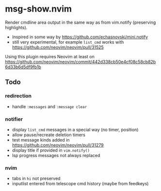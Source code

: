 # msg-show.nvim
Render cmdline area output in the same way as from vim.notify (preserving highlights). 

- Inspired in some way by https://github.com/echasnovski/mini.notify
- still very experimental, for example `list_cmd` works with https://github.com/neovim/neovim/pull/31525

Using this plugin requires Neovim at least on https://github.com/neovim/neovim/commit/442d338cb50e4cf08c58cb82b6d33b6d5df9fb1b

## Todo
### redirection
- handle `:messages` and `:message clear`
### notifier
- display `list_cmd` messages in a special way (no timer, position)
- allow pause/recreate deletion timers
- test message kinds added in https://github.com/neovim/neovim/pull/31279
- display title if provided in `vim.notify()`
- lsp progress messages not always replaced
### nvim
- tabs in `hi` not preserved
- inputlist entered from telescope cmd history (maybe from feedkeys)
